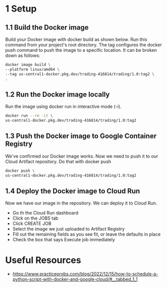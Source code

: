 # 1 Setup

## 1.1 Build the Docker image

Build your Docker image with docker build as shown below. Run this command from your project's root directory.
The tag configures the docker push command to push the image to a specific location. It can be broken down as follows:

```bash
docker image build \
--platform linux/amd64 \
--tag us-central1-docker.pkg.dev/trading-416814/trading/1.0:tag2 \
.
```

## 1.2 Run the Docker image locally

Run the image using docker run in interactive mode (-i).

```bash
docker run --rm -it \
us-central1-docker.pkg.dev/trading-416814/trading/1.0:tag2
```

## 1.3 Push the Docker image to Google Container Registry

We've confirmed our Docker image works. Now we need to push it to our Cloud Artifact repository. Do that with docker push

```bash
docker push \
us-central1-docker.pkg.dev/trading-416814/trading/1.0:tag2
```

## 1.4 Deploy the Docker image to Cloud Run

Now we have our image in the repository. We can deploy it to Cloud Run.

- Go th the Cloud Run dashboard
- Click on the JOBS tab
- Click CREATE JOB
- Select the image we just uploaded to Artifact Registry
- Fill out the remaining fields as you see fit, or leave the defaults in place
- Check the box that says Execute job immediately

# Useful Resources

- https://www.practiceprobs.com/blog/2022/12/15/how-to-schedule-a-python-script-with-docker-and-google-cloud/#__tabbed_1_1